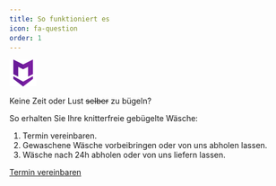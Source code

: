 ```yaml
---
title: So funktioniert es
icon: fa-question
order: 1
---
```


![alt text](https://github.com/adam-p/markdown-here/raw/master/src/common/images/icon48.png "Logo Title Text 1")

Keine Zeit oder Lust <s>selber</s> zu bügeln?  

So erhalten Sie Ihre knitterfreie gebügelte Wäsche:
1. Termin vereinbaren.
2. Gewaschene Wäsche vorbeibringen oder von uns abholen lassen.
3. Wäsche nach 24h abholen oder von uns liefern lassen.


<a href="#kontakt" class="button scrolly">Termin vereinbaren</a>


